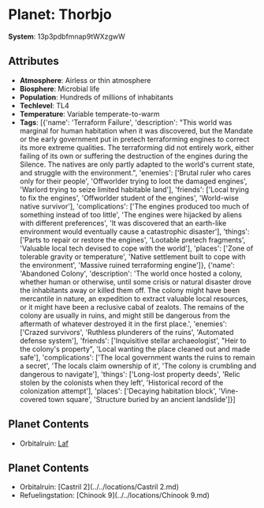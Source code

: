 # Planet: Thorbjo

**System**: 13p3pdbfmnap9tWXzgwW

## Attributes
- **Atmosphere**: Airless or thin atmosphere
- **Biosphere**: Microbial life
- **Population**: Hundreds of millions of inhabitants
- **Techlevel**: TL4
- **Temperature**: Variable temperate-to-warm
- **Tags**: [{'name': 'Terraform Failure', 'description': "This world was marginal for human habitation when it was discovered, but the Mandate or the early government put in pretech terraforming engines to correct its more extreme qualities. The terraforming did not entirely work, either failing of its own or suffering the destruction of the engines during the Silence. The natives are only partly adapted to the world's current state, and struggle with the environment.", 'enemies': ['Brutal ruler who cares only for their people', 'Offworlder trying to loot the damaged engines', 'Warlord trying to seize limited habitable land'], 'friends': ['Local trying to fix the engines', 'Offworlder student of the engines', 'World-wise native survivor'], 'complications': ['The engines produced too much of something instead of too little', 'The engines were hijacked by aliens with different preferences', 'It was discovered that an earth-like environment would eventually cause a catastrophic disaster'], 'things': ['Parts to repair or restore the engines', 'Lootable pretech fragments', 'Valuable local tech devised to cope with the world'], 'places': ['Zone of tolerable gravity or temperature', 'Native settlement built to cope with the environment', 'Massive ruined terraforming engine']}, {'name': 'Abandoned Colony', 'description': 'The world once hosted a colony, whether human or otherwise, until some crisis or natural disaster drove the inhabitants away or killed them off. The colony might have been mercantile in nature, an expedition to extract valuable local resources, or it might have been a reclusive cabal of zealots. The remains of the colony are usually in ruins, and might still be dangerous from the aftermath of whatever destroyed it in the first place.', 'enemies': ['Crazed survivors', 'Ruthless plunderers of the ruins', 'Automated defense system'], 'friends': ['Inquisitive stellar archaeologist', "Heir to the colony's property", 'Local wanting the place cleaned out and made safe'], 'complications': ['The local government wants the ruins to remain a secret', 'The locals claim ownership of it', 'The colony is crumbling and dangerous to navigate'], 'things': ['Long-lost property deeds', 'Relic stolen by the colonists when they left', 'Historical record of the colonization attempt'], 'places': ['Decaying habitation block', 'Vine-covered town square', 'Structure buried by an ancient landslide']}]

## Planet Contents
- Orbitalruin: [Laf](../../locations/Laf.md)

## Planet Contents
- Orbitalruin: [Castril 2](../../locations/Castril 2.md)
- Refuelingstation: [Chinook 9](../../locations/Chinook 9.md)

